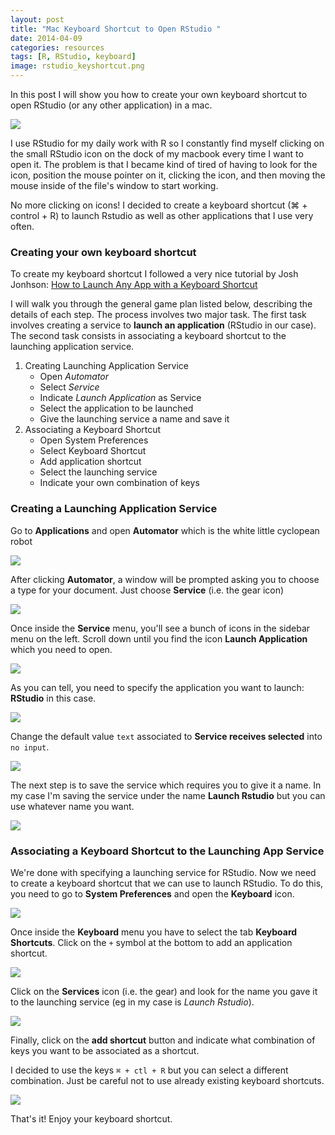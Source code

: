 ```yaml
---
layout: post
title: "Mac Keyboard Shortcut to Open RStudio "
date: 2014-04-09
categories: resources
tags: [R, RStudio, keyboard]
image: rstudio_keyshortcut.png
---
```


In this post I will show you how to create your own keyboard shortcut to open RStudio 
(or any other application) in a mac.

<!--more-->

<img class="centered" src="{{ site.baseurl }}/images/blog/rstudio_keyshortcut.png">

I use RStudio for my daily work with R so I constantly find myself clicking on the small 
RStudio icon on the dock of my macbook every time I want to open it. The problem is that 
I became kind of tired of having to look for the icon, position the mouse pointer on it, 
clicking the icon, and then moving the mouse inside of the file's window to start working.

No more clicking on icons! I decided to create a keyboard shortcut (⌘ + control + R) to launch 
Rstudio as well as other applications that I use very often. 


### Creating your own keyboard shortcut

To create my keyboard shortcut I followed a very nice tutorial by Josh Jonhson: 
[How to Launch Any App with a Keyboard Shortcut](http://computers.tutsplus.com/tutorials/how-to-launch-any-app-with-a-keyboard-shortcut--mac-31463) 

I will walk you through the general game plan listed below, describing the details of 
each step. The process involves two major task. The first task involves creating a service to 
**launch an application** (RStudio in our case). The second task consists in associating 
a keyboard shortcut to the launching application service.

1. Creating Launching Application Service
    + Open *Automator*
    + Select *Service*
    + Indicate *Launch Application* as Service
    + Select the application to be launched
    + Give the launching service a name and save it
2. Associating a Keyboard Shortcut 
    * Open System Preferences 
    * Select Keyboard Shortcut
    * Add application shortcut
    * Select the launching service 
    * Indicate your own combination of keys
  

### Creating a Launching Application Service

Go to **Applications** and open **Automator** which is the white little cyclopean robot 

<img class="centered" src="{{ site.baseurl }}/images/blog/screenshot_applications_automator.png">


After clicking **Automator**, a window will be prompted asking you to choose a type for 
your document. Just choose **Service** (i.e. the gear icon)

<img class="centered" src="{{ site.baseurl }}/images/blog/screenshot_automator_service_small.png">


Once inside the **Service** menu, you'll see a bunch of icons in the sidebar menu on the left. 
Scroll down until you find the icon **Launch Application** which you need to open.

<img class="centered" src="{{ site.baseurl }}/images/blog/screenshot_automator_service_launch_application.png">


As you can tell, you need to specify the application you want to launch: **RStudio** in this case.

<img class="centered" src="{{ site.baseurl }}/images/blog/screenshot_launch_application_Rstudio_large.png">


Change the default value ```text``` associated to **Service receives selected** into 
```no input```.

<img class="centered" src="{{ site.baseurl }}/images/blog/screenshot_launch_application_Rstudio.png">


The next step is to save the service which requires you to give it a name. In my case 
I'm saving the service under the name **Launch Rstudio** but you can use whatever name 
you want.

<img class="centered" src="{{ site.baseurl }}/images/blog/screenshot_launch_Rstudio_small.png">


### Associating a Keyboard Shortcut to the Launching App Service

We're done with specifying a launching service for RStudio. Now we need to create a 
keyboard shortcut that we can use to launch RStudio. To do this, you need to go to 
**System Preferences** and open the **Keyboard** icon.

<img class="centered" src="{{ site.baseurl }}/images/blog/screenshot_system_preferences.png">


Once inside the **Keyboard** menu you have to select the tab **Keyboard Shortcuts**. 
Click on the ```+``` symbol at the bottom to add an application shortcut.

<img class="centered" src="{{ site.baseurl }}/images/blog/screenshot_keyboard_shortcuts.png">


Click on the **Services** icon (i.e. the gear) and look for the name you gave it to 
the launching service (eg in my case is *Launch Rstudio*).

<img class="centered" src="{{ site.baseurl }}/images/blog/screenshot_keyboard_shortcuts_service.png">


Finally, click on the **add shortcut** button and indicate what combination of 
keys you want to be associated as a shortcut. 

I decided to use the keys ```⌘ + ctl + R``` but you can select a different combination. 
Just be careful not to use already existing keyboard shortcuts. 

<img class="centered" src="{{ site.baseurl }}/images/blog/screenshot_keyboard_shortcuts_launch_Rstudio.png">

That's it! Enjoy your keyboard shortcut.
